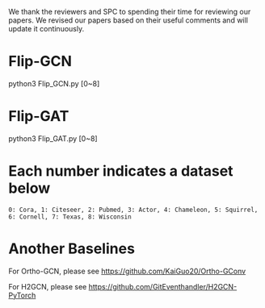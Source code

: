 We thank the reviewers and SPC to spending their time for reviewing our papers. We revised our papers based on their useful comments and will update it continuously.

# Flip-GCN

python3 Flip_GCN.py [0~8]

# Flip-GAT

python3 Flip_GAT.py [0~8]

# Each number indicates a dataset below
  
    0: Cora, 1: Citeseer, 2: Pubmed, 3: Actor, 4: Chameleon, 5: Squirrel, 6: Cornell, 7: Texas, 8: Wisconsin


# Another Baselines

For Ortho-GCN, please see https://github.com/KaiGuo20/Ortho-GConv

For H2GCN, please see https://github.com/GitEventhandler/H2GCN-PyTorch
